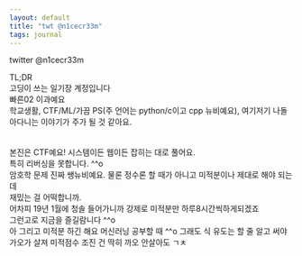 ```yaml
---
layout: default
title: "twt @n1cecr33m"
tags: journal
---
```


twitter @n1cecr33m <br>

TL;DR <br>
고딩이 쓰는 일기장 계정입니다 <br>
빠른02 이과예요 <br>
학교생활, CTF/ML/가끔 PS(주 언어는 python/c이고 cpp 뉴비예요), 여기저기 나돌아다니는 이야기가 주가 될 것 같아요. 
<br><br><br>
  본진은 CTF예요! 시스템이든 웹이든 잡히는 대로 풀어요.<br>
 특히 리버싱을 못합니다. ^^o <br>
 암호학 문제 진짜 쌩뉴비예요. 물론 정수론 할 때가 아니고 미적분이나 제대로 해야 되는데 
 <br>재밌는 걸 어떡합니까. <br> 
 어차피 19년 1월에 청솔 들어가니까 강제로 미적분만 하루8시간씩하게되겠죠 <br>
 그런고로 지금을 즐길람니다 ^^o <br>
 아 그리고 미적분 하긴 해요
 머신러닝 공부할 때 ^^o
 그래도 식 유도는 할 줄 알고 써야 가오가 살져
 미적점수 조진 건 딱히 까오 안살아도 ㄱㅊ
